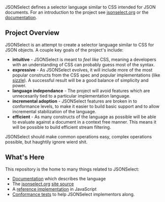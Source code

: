 JSONSelect defines a selector language similar to CSS intended for
JSON documents.  For an introduction to the project see
[jsonselect.org](http://jsonselect.org) or the [documentation](JSONSelect.md).

## Project Overview

JSONSelect is an attempt to create a selector language similar to
CSS for JSON objects.  A couple key goals of the project's include:

  * **intuitive** - JSONSelect is meant to *feel like* CSS, meaning a developers with an understanding of CSS can probably guess most of the syntax.
  * **expressive** - As JSONSelect evolves, it will include more of the most popular constructs from the CSS spec and popular implementations (like [sizzle](http://sizzlejs.com/)).  A successful result will be a good balance of simplicity and power.
  * **language independance** - The project will avoid features which are unnecesarily tied to a particular implementation language.
  * **incremental adoption** - JSONSelect features are broken in to conformance levels, to make it easier to build basic support and to allow incremental stabilization of the language.
  * **efficient** - As many constructs of the language as possible will be able to evaluate against a document in a context free manner.  This means it will be possible to build efficient stream filtering.

JSONSelect should make common operations easy, complex operations possible,
but haughtily ignore wierd shit.

## What's Here

This repository is the home to many things related to JSONSelect:

  * [Documentation](JSONSelect.md) which describes the language
  * The [jsonselect.org](jsonselect.org) [site source](site/)
  * A [reference implementation](src/jsonselect.js) in JavaScript
  * [Conformance tests](tests/) to help JSONSelect implementors along.

